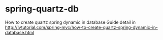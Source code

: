# spring-quartz-db
How to create quartz spring dynamic in database
Guide detail in http://lvtutorial.com/spring-mvc/how-to-create-quartz-spring-dynamic-in-database.html
